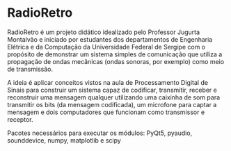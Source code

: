 # RadioRetro

RadioRetro é um projeto didático idealizado pelo Professor Jugurta Montalvão e iniciado por estudantes dos departamentos de Engenharia Elétrica e da Computação da Universidade Federal de Sergipe com o propósito de demonstrar um sistema simples de comunicação que utiliza a propagação de ondas mecânicas (ondas sonoras, por exemplo) como meio de transmissão.

A ideia é aplicar conceitos vistos na aula de Processamento Digital de Sinais para construir um sistema capaz de codificar, transmitir, receber e reconstruir uma mensagem qualquer utilizando uma caixinha de som para transmitir os bits (da mensagem codificada), um microfone para captar a mensagem e dois computadores que funcionam como transmissor e receptor.

Pacotes necessários para executar os módulos: PyQt5, pyaudio, sounddevice, numpy, matplotlib e scipy
